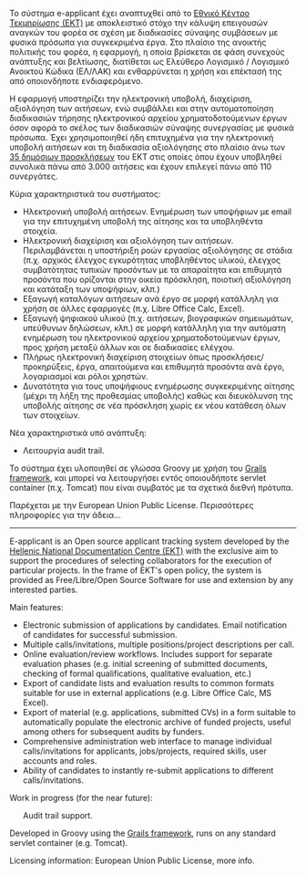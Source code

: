Το σύστημα e-applicant έχει αναπτυχθεί από το <a href="http://www.ekt.gr">Εθνικό Κέντρο Τεκμηρίωσης (ΕΚΤ)</a> με αποκλειστικό στόχο την κάλυψη επειγουσών αναγκών του φορέα σε σχέση με διαδικασίες σύναψης συμβάσεων με φυσικά πρόσωπα για συγκεκριμένα έργα. Στο πλαίσιο της ανοικτής πολιτικής του φορέα, η εφαρμογή, η οποία βρίσκεται σε φάση συνεχούς ανάπτυξης και βελτίωσης, διατίθεται ως Ελεύθερο Λογισμικό / Λογισμικό Ανοικτού Κώδικα (ΕΛ/ΛΑΚ) και ενθαρρύνεται η χρήση και επέκτασή της από οποιονδήποτε ενδιαφερόμενο.

Η εφαρμογή υποστηρίζει την ηλεκτρονική υποβολή, διαχείριση, αξιολόγηση των αιτήσεων, ενώ συμβάλλει και στην αυτοματοποίηση διαδικασιών τήρησης ηλεκτρονικού αρχείου χρηματοδοτούμενων έργων όσον αφορά το σκέλος των διαδικασιών σύναψης συνεργασίας με φυσικά πρόσωπα. Έχει χρησιμοποιηθεί ήδη επιτυχημένα για την ηλεκτρονική υποβολή αιτήσεων και τη διαδικασία αξιολόγησης στο πλαίσιο άνω των <a href="http://www.ekt.gr/news/tenders/">35 δημόσιων προσκλήσεων</a> του ΕΚΤ στις οποίες όπου έχουν υποβληθεί συνολικά πάνω από 3.000 αιτήσεις και έχουν επιλεγεί πάνω από 110 συνεργάτες.

Κύρια χαρακτηριστικά του συστήματος:

<ul>
<li>Ηλεκτρονική υποβολή αιτήσεων. Ενημέρωση των υποψήφιων με email για την επιτυχημένη υποβολή της αίτησης και τα υποβληθέντα στοιχεία.</li>
<li>Ηλεκτρονική διαχείριση και αξιολόγηση των αιτήσεων. Περιλαμβάνεται η υποστήριξη ροών εργασίας αξιολόγησης σε στάδια (π.χ. αρχικός έλεγχος εγκυρότητας υποβληθέντος υλικού, έλεγχος συμβατότητας τυπικών προσόντων με τα απαραίτητα και επιθυμητά προσόντα που ορίζονται στην οικεία πρόσκληση, ποιοτική αξιολόγηση και κατάταξη των υποψήφιων, κλπ.)</li>
<li>Εξαγωγή καταλόγων αιτήσεων ανά έργο σε μορφή κατάλληλη για χρήση σε άλλες εφαρμογές (π.χ. Libre Office Calc, Excel).</li>
<li>Εξαγωγή ψηφιακού υλικού (π.χ. αιτήσεων, βιογραφικών σημειωμάτων, υπεύθυνων δηλώσεων, κλπ.) σε μορφή κατάλληλη για την αυτόματη ενημέρωση του ηλεκτρονικού αρχείου χρηματοδοτούμενων έργων, προς χρήση μεταξύ άλλων και σε διαδικασίες ελέγχου.</li>
<li>Πλήρως ηλεκτρονική διαχείριση στοιχείων όπως προσκλήσεις/προκηρύξεις, έργα, απαιτούμενα και επιθυμητά προσόντα ανά έργο, λογαριασμοί και ρόλοι χρηστών.</li>
<li>Δυνατότητα για τους υποψήφιους ενημέρωσης συγκεκριμένης αίτησης (μέχρι τη λήξη της προθεσμίας υποβολής) καθώς και διευκόλυνση της υποβολής αίτησης σε νέα πρόσκληση χωρίς εκ νέου κατάθεση όλων των στοιχείων.</li>
</ul>
Νέα χαρακτηριστικά υπό ανάπτυξη:
<ul>
<li>Λειτουργία audit trail.</li>
</ul>
Το σύστημα έχει υλοποιηθεί σε γλώσσα Groovy με χρήση του <a href="http://www.grails.org/">Grails framework</a>, και μπορεί να λειτουργήσει εντός οποιουδήποτε servlet container (π.χ. Tomcat) που είναι συμβατός με τα σχετικά διεθνή πρότυπα.

Παρέχεται με την European Union Public License. Περισσότερες πληροφορίες για την άδεια...
<hr>
E-applicant is an Open source applicant tracking system developed by the <a href="http://www.ekt.gr">Hellenic National Documentation Centre (EKT)</a> with the exclusive aim to support the procedures of selecting collaborators for the execution of particular projects. In the frame of EKT's open policy, the system is provided as Free/Libre/Open Source Software for use and extension by any interested parties.

Main features:
<ul>
<li>Electronic submission of applications by candidates. Email notification of candidates for successful submission.</li>
<li>Multiple calls/invitations, multiple positions/project descriptions per call.</li>
<li>Online evaluation/review workflows. Includes support for separate evaluation phases (e.g. initial screening of submitted documents, checking of formal qualifications, qualitative evaluation, etc.)</li>
<li>Export of candidate lists and evaluation results to common formats suitable for use in external applications (e.g. Libre Office Calc, MS Excel).</li>
<li>Export of material (e.g. applications, submitted CVs) in a form suitable to automatically populate the electronic archive of funded projects, useful among others for subsequent audits by funders.</li>
<li>Comprehensive administration web interface to manage individual calls/invitations for applicants, jobs/projects, required skills, user accounts and roles.</li>
<li>Ability of candidates to instantly re-submit applications to different calls/invitations.</li>
</ul>
Work in progress (for the near future):
<ul>
</li>Audit trail support.</li>
</ul>
Developed in Groovy using the <a href="http://www.grails.org/">Grails framework</a>, runs on any standard servlet container (e.g. Tomcat).

Licensing information: European Union Public License, more info.
